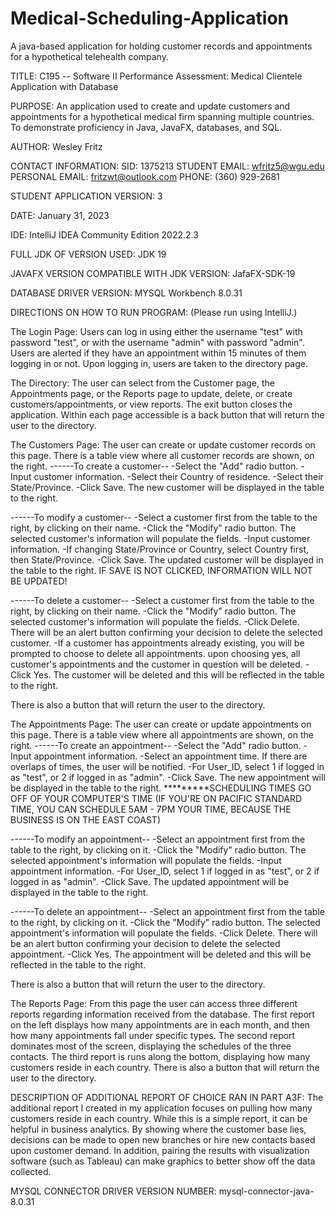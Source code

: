 # Medical-Scheduling-Application
A java-based application for holding customer records and appointments for a hypothetical telehealth company.


TITLE:
C195 -- Software II Performance Assessment: Medical Clientele Application with Database

PURPOSE:
An application used to create and update customers and appointments for a hypothetical medical firm spanning multiple countries.
To demonstrate proficiency in Java, JavaFX, databases, and SQL.

AUTHOR:
Wesley Fritz

CONTACT INFORMATION:
SID: 1375213
STUDENT EMAIL: wfritz5@wgu.edu
PERSONAL EMAIL: fritzwt@outlook.com
PHONE: (360) 929-2681

STUDENT APPLICATION VERSION:
3

DATE:
January 31, 2023

IDE:
IntelliJ IDEA Community Edition 2022.2.3

FULL JDK OF VERSION USED:
JDK 19

JAVAFX VERSION COMPATIBLE WITH JDK VERSION:
JafaFX-SDK-19

DATABASE DRIVER VERSION:
MYSQL Workbench 8.0.31

DIRECTIONS ON HOW TO RUN PROGRAM:
(Please run using IntelliJ.)

The Login Page:
Users can log in using either the username "test" with password "test", or with the username "admin" with password "admin".
Users are alerted if they have an appointment within 15 minutes of them logging in or not.
Upon logging in, users are taken to the directory page.

The Directory:
The user can select from the Customer page, the Appointments page, or the Reports page to update, delete, or create customers/appointments, or view reports.
The exit button closes the application. Within each page accessible is a back button that will return the user to the directory.

The Customers Page:
The user can create or update customer records on this page. There is a table view where all customer records are shown, on the right.
------To create a customer--
-Select the "Add" radio button.
-Input customer information.
-Select their Country of residence.
-Select their State/Province.
-Click Save. The new customer will be displayed in the table to the right.

------To modify a customer--
-Select a customer first from the table to the right, by clicking on their name.
-Click the "Modify" radio button. The selected customer's information will populate the fields.
-Input customer information.
-If changing State/Province or Country, select Country first, then State/Province.
-Click Save. The updated customer will be displayed in the table to the right. IF SAVE IS NOT CLICKED, INFORMATION WILL NOT BE UPDATED!


------To delete a customer--
-Select a customer first from the table to the right, by clicking on their name.
-Click the "Modify" radio button. The selected customer's information will populate the fields.
-Click Delete. There will be an alert button confirming your decision to delete the selected customer.
-If a customer has appointments already existing, you will be prompted to choose to delete all appointments.
upon choosing yes, all customer's appointments and the customer in question will be deleted.
-Click Yes. The customer will be deleted and this will be reflected in the table to the right.

There is also a button that will return the user to the directory.


The Appointments Page:
The user can create or update appointments on this page. There is a table view where all appointments are shown, on the right.
------To create an appointment--
-Select the "Add" radio button.
-Input appointment information.
-Select an appointment time. If there are overlaps of times, the user will be notified.
-For User_ID, select 1 if logged in as "test", or 2 if logged in as "admin".
-Click Save. The new appointment will be displayed in the table to the right.
*********SCHEDULING TIMES GO OFF OF YOUR COMPUTER'S TIME (IF YOU'RE ON PACIFIC STANDARD TIME,
YOU CAN SCHEDULE 5AM - 7PM YOUR TIME, BECAUSE THE BUSINESS IS ON THE EAST COAST)

------To modify an appointment--
-Select an appointment first from the table to the right, by clicking on it.
-Click the "Modify" radio button. The selected appointment's information will populate the fields.
-Input appointment information.
-For User_ID, select 1 if logged in as "test", or 2 if logged in as "admin".
-Click Save. The updated appointment will be displayed in the table to the right.


------To delete an appointment--
-Select an appointment first from the table to the right, by clicking on it.
-Click the "Modify" radio button. The selected appointment's information will populate the fields.
-Click Delete. There will be an alert button confirming your decision to delete the selected appointment.
-Click Yes. The appointment will be deleted and this will be reflected in the table to the right.

There is also a button that will return the user to the directory.

The Reports Page:
From this page the user can access three different reports regarding information received from the database.
The first report on the left displays how many appointments are in each month, and then how many appointments fall under specific types.
The second report dominates most of the screen, displaying the schedules of the three contacts.
The third report is runs along the bottom, displaying how many customers reside in each country.
There is also a button that will return the user to the directory.


DESCRIPTION OF ADDITIONAL REPORT OF CHOICE RAN IN PART A3F:
The additional report I created in my application focuses on pulling how many customers reside in each country.
While this is a simple report, it can be helpful in business analytics.
By showing where the customer base lies, decisions can be made to open new branches or hire new contacts based upon customer demand.
In addition, pairing the results with visualization software (such as Tableau) can make graphics to better show off the data collected.


MYSQL CONNECTOR DRIVER VERSION NUMBER:
mysql-connector-java-8.0.31




